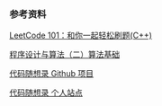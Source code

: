 ### 参考资料

[LeetCode 101：和你一起轻松刷题(C++)](https://github.com/changgyhub/leetcode_101)

[程序设计与算法（二）算法基础](https://www.icourse163.org/course/PKU-1001894005)

[代码随想录 Github 项目](https://github.com/youngyangyang04/leetcode-master)

[代码随想录 个人站点](https://programmercarl.com/)

